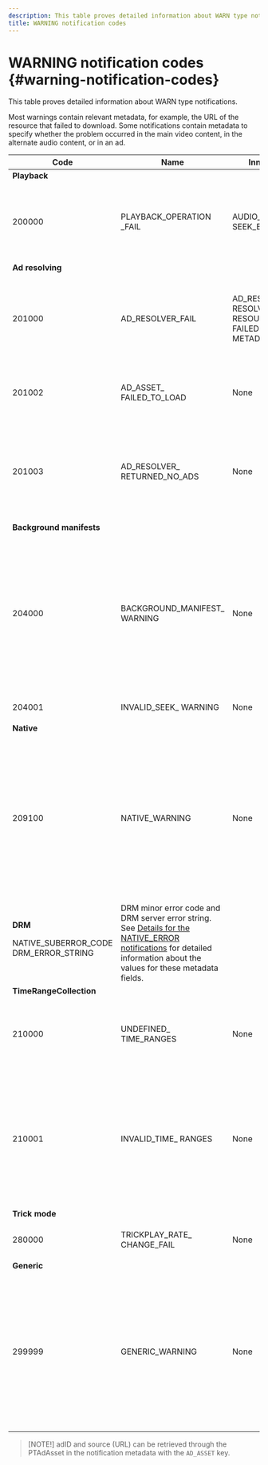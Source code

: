 ```yaml
---
description: This table proves detailed information about WARN type notifications.
title: WARNING notification codes
---
```


# WARNING notification codes {#warning-notification-codes}

This table proves detailed information about WARN type notifications.

<!--<a id="section_F25366B6703040E3ADA993C113618F01"></a>-->

Most warnings contain relevant metadata, for example, the URL of the resource that failed to download. Some notifications contain metadata to specify whether the problem occurred in the main video content, in the alternate audio content, or in an ad. 

<table frame="all" colsep="1" rowsep="1" id="table_C24772DF203B4DB2ACE6B475698C4C58"> 
 <thead> 
  <tr rowsep="1"> 
   <th colname="1" class="entry"> Code </th> 
   <th colname="2" class="entry"> Name </th> 
   <th colname="3" class="entry"> InnerNotification </th> 
   <th colname="4" class="entry"> Metadata Keys </th> 
   <th colname="5" class="entry"> Comments </th> 
  </tr> 
 </thead>
 <tbody> 
  <tr rowsep="1"> 
   <td colname="1"><b>Playback</b> </td> 
   <td colname="2"> </td> 
   <td colname="3"> </td> 
   <td colname="4"> </td> 
   <td colname="5"> </td> 
  </tr> 
  <tr rowsep="1"> 
   <td colname="1"><span class="codeph"> 200000 </span> </td> 
   <td colname="2"><span class="codeph"> PLAYBACK_OPERATION _FAIL </span> </td> 
   <td colname="3"><span class="codeph"> AUDIO_TRACK_ERROR </span><span class="codeph"> SEEK_ERROR </span> </td> 
   <td colname="4"><span class="codeph"> DESCRIPTION </span> </td> 
   <td colname="5"> <p>A playback-related operation has failed, but playback may continue. </p> </td> 
  </tr> 
  <tr rowsep="1"> 
   <td colname="1"><b>Ad resolving</b> </td> 
   <td colname="2"> </td> 
   <td colname="3"> </td> 
   <td colname="4"> </td> 
   <td colname="5"> </td> 
  </tr> 
  <tr rowsep="1"> 
   <td colname="1"><span class="codeph"> 201000 </span> </td> 
   <td colname="2"><span class="codeph"> AD_RESOLVER_FAIL </span> </td> 
   <td colname="3"><span class="codeph"> AD_RESOLVER_ RESOLVE_FAIL </span><span class="codeph"> RESOURCE_PLACEMENT_ FAILED </span><span class="codeph"> AD_RESOLVER_ METADATA_INVALID </span> </td> 
   <td colname="4"> <p>None </p> </td> 
   <td colname="5"> <p>The ad-resolver has failed to resolve/insert the ad content. Playback may continue. </p> </td> 
  </tr> 
  <tr rowsep="1"> 
   <td colname="1"><span class="codeph"> 201002</span> </td> 
   <td colname="2"><span class="codeph"> AD_ASSET_ FAILED_TO_LOAD</span> </td> 
   <td colname="3"> <p>None </p> </td> 
   <td colname="4"><span class="codeph"> AD_ASSET, INTERNAL_ERROR</span> </td> 
   <td colname="5"> <p>An error has occurred when trying to load an ad creative. </p> </td> 
  </tr> 
  <tr rowsep="1"> 
   <td colname="1"><span class="codeph"> 201003</span> </td> 
   <td colname="2"><span class="codeph"> AD_RESOLVER_ RETURNED_NO_ADS</span> </td> 
   <td colname="3"> <p>None </p> </td> 
   <td colname="4"><span class="codeph"> INTERNAL_ERROR, AD_ID,DESCRIPTION</span> </td> 
   <td colname="5"> <p>Ad resolving failed because of an invalid VAST URL or because no ad was returned from the VAST wrapper. </p> </td> 
  </tr> 
  <tr rowsep="1"> 
   <td colname="1"><b>Background manifests</b> </td> 
   <td colname="2"> </td> 
   <td colname="3"> </td> 
   <td colname="4"> </td> 
   <td colname="5"> </td> 
  </tr> 
  <tr rowsep="1"> 
   <td colname="1"><span class="codeph"> 204000 </span> </td> 
   <td colname="2"><span class="codeph"> BACKGROUND_MANIFEST_ WARNING</span> </td> 
   <td colname="3"> <p>None </p> </td> 
   <td colname="4"><span class="codeph"> BACKGROUND_MANIFEST_ WARNING_ERROR</span> <span class="codeph"> BACKGROUND_MANIFEST_ WARNING_NAME</span> <span class="codeph"> DESCRIPTION</span> </td> 
   <td colname="5"> <p> Error in background manifest download. Any issue in updating the background manifest is dispatched as a TVSDK warning and does not cause the playback to stop. </p> </td> 
  </tr> 
  <tr rowsep="1"> 
   <td colname="1"><span class="codeph"> 204001 </span> </td> 
   <td colname="2"><span class="codeph"> INVALID_SEEK_ WARNING</span> </td> 
   <td colname="3"> <p>None </p> </td> 
   <td colname="4"><span class="codeph"> DESCRIPTION</span> </td> 
   <td colname="5"> <p> </p> </td> 
  </tr> 
  <tr rowsep="1"> 
   <td colname="1"><b>Native</b> </td> 
   <td colname="2"> </td> 
   <td colname="3"> </td> 
   <td colname="4"> </td> 
   <td colname="5"> </td> 
  </tr> 
  <tr rowsep="1"> 
   <td colname="1" morerows="1"><span class="codeph"> 209100 </span> </td> 
   <td colname="2" morerows="1"><span class="codeph"> NATIVE_WARNING </span> </td> 
   <td colname="3" morerows="1"> <p>None </p> </td> 
   <td colname="4"><b>AVE</b> <p><span class="codeph"> NATIVE_ERROR_CODE </span><span class="codeph"> NATIVE_ERROR_NAME </span><span class="codeph"> DESCRIPTION </span> </p> </td> 
   <td colname="5"> <p>The low-level AVE library issued an error. </p> <p>See <a href=../../../tvsdk-1.4-for-android/android-1.4-tvsdk-notification/notification-codes/native-error-summary/android-1.4-native-error-summary.md format="html" scope="external"> Details for the NATIVE_ERROR notifications</a> for detailed information about the values for these metadata fields. </p> </td> 
  </tr> 
  <tr rowsep="1"> 
   <td colname="4"><b>DRM</b> <p><span class="codeph"> NATIVE_SUBERROR_CODE</span> <span class="codeph"> DRM_ERROR_STRING</span> </p> </td> 
   <td colname="5"> DRM minor error code and DRM server error string. See <a href=../../../tvsdk-1.4-for-android/android-1.4-tvsdk-notification/notification-codes/native-error-summary/android-1.4-native-error-summary.md format="html" scope="external"> Details for the NATIVE_ERROR notifications</a> for detailed information about the values for these metadata fields.</td> 
  </tr> 
  <tr rowsep="1"> 
   <td colname="1"><b>TimeRangeCollection</b> </td> 
   <td colname="2"> </td> 
   <td colname="3"> </td> 
   <td colname="4"> </td> 
   <td colname="5"> </td> 
  </tr> 
  <tr rowsep="1"> 
   <td colname="1"><span class="codeph"> 210000 </span> </td> 
   <td colname="2"><span class="codeph"> UNDEFINED_ TIME_RANGES </span> </td> 
   <td colname="3"> <p>None </p> </td> 
   <td colname="4"> None </td> 
   <td colname="5"> The ad signaling mode is defined as custom ranges but there are not any ranges defined. </td> 
  </tr> 
  <tr rowsep="1"> 
   <td colname="1"><span class="codeph"> 210001 </span> </td> 
   <td colname="2"><span class="codeph"> INVALID_TIME_ RANGES </span> </td> 
   <td colname="3"> <p>None </p> </td> 
   <td colname="4"><span class="codeph"> DESCRIPTION </span> </td> 
   <td colname="5"> <p> One or more time ranges are invalid and will be ignored or modified. </p> <p> DESCRIPTION is a string containing description of the invalid ranges. </p> </td> 
  </tr> 
  <tr rowsep="1"> 
   <td colname="1"><b>Trick mode</b> </td> 
   <td colname="2"> </td> 
   <td colname="3"> </td> 
   <td colname="4"> </td> 
   <td colname="5"> </td> 
  </tr> 
  <tr rowsep="1"> 
   <td colname="1"><span class="codeph"> 280000 </span> </td> 
   <td colname="2"><span class="codeph"> TRICKPLAY_RATE_ CHANGE_FAIL</span> </td> 
   <td colname="3"> <p>None </p> </td> 
   <td colname="4"><span class="codeph"> DESCRIPTION</span> </td> 
   <td colname="5"> <p> Rate change failed. </p> </td> 
  </tr> 
  <tr rowsep="1"> 
   <td colname="1"><b>Generic</b> </td> 
   <td colname="2"> </td> 
   <td colname="3"> </td> 
   <td colname="4"> </td> 
   <td colname="5"> </td> 
  </tr> 
  <tr rowsep="0"> 
   <td colname="1"><span class="codeph"> 299999 </span> </td> 
   <td colname="2"><span class="codeph"> GENERIC_WARNING </span> </td> 
   <td colname="3"> <p>None </p> </td> 
   <td colname="4"> <p>None </p> </td> 
   <td colname="5"> <p>Marks a generic warning event. Not actually issued by TVSDK. It's just a marker for the end of the range of numerical codes corresponding to warning events. </p> </td> 
  </tr> 
 </tbody> 
</table>

>[NOTE!] adID and source (URL) can be retrieved through the PTAdAsset in the notification metadata with the `AD_ASSET` key.
